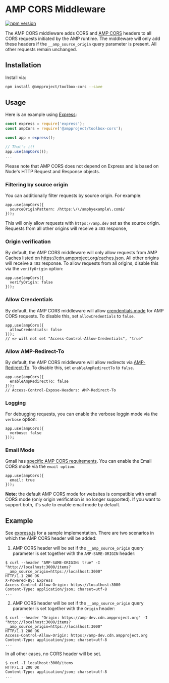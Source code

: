 # AMP CORS Middleware

[![npm version](https://badge.fury.io/js/%40ampproject%2Ftoolbox-cors.svg)](https://badge.fury.io/js/%40ampproject%2Ftoolbox-cors)

The AMP CORS middleware adds CORS and
[AMP CORS](https://amp.dev/documentation/guides-and-tutorials/learn/amp-caches-and-cors/amp-cors-requests/) headers to all CORS
requests initiated by the AMP runtime. The middleware will only add these headers if the
`__amp_source_origin` query parameter is present. All other requests remain unchanged.

## Installation

Install via:

```sh
npm install @ampproject/toolbox-cors --save
```

## Usage

Here is an example using [Express](https://expressjs.com):

```js
const express = require('express');
const ampCors = require('@ampproject/toolbox-cors');

const app = express();

// That's it!
app.use(ampCors());
...
```

Please note that AMP CORS does not depend on Express and is based on Node's HTTP Request and
Response objects.

### Filtering by source origin

You can additionally filter requests by source origin. For example:

```
app.use(ampCors({
  sourceOriginPattern: /https:\/\/ampbyexample\.com$/
}));
```

This will only allow requests with `https://amp.dev` set as the source origin. Requests from all other origins
will receive a `403` response,

### Origin verification

By default, the AMP CORS middleware will only allow requests from AMP Caches listed on
https://cdn.ampproject.org/caches.json. All other
origins will receive a `403` response. To allow requests from all origins, disable this
via the `verifyOrigin` option:

```
app.use(ampCors({
  verifyOrigin: false
}));
```

### Allow Crendentials 

By default, the AMP CORS middleware will allow [crendentials mode](https://fetch.spec.whatwg.org/#concept-request-credentials-mode) for AMP CORS requests.
To disable this, set `allowCredentials` to `false`. 

```
app.use(ampCors({
  allowCredentials: false
}));
// => will not set "Access-Control-Allow-Credentials", "true"
```

### Allow AMP-Redirect-To 

By default, the AMP CORS middleware will allow redirects via [AMP-Redirect-To](https://amp.dev/documentation/components/amp-form/?format=websites#redirecting-after-a-submission). To disable this, set `enableAmpRedirectTo` to `false`. 

```
app.use(ampCors({
  enableAmpRedirectTo: false
}));
// Access-Control-Expose-Headers: AMP-Redirect-To
```

### Logging

For debugging requests, you can enable the verbose loggin mode via the `verbose` option:

```
app.use(ampCors({
  verbose: false
}));
```


### Email Mode

Gmail has [specific AMP CORS requirements](https://developers.google.com/gmail/ampemail/security-requirements). You can enable the Email CORS mode via the `email option`: 

```
app.use(ampCors({
  email: true
}));
```

**Note:** the default AMP CORS mode for websites is compatible with email CORS mode (only origin verification is no longer supported). If you want to support both, it's safe to enable email mode by default.

## Example

See [express.js](/packages/cors/demo/express.js) for a sample implementation. There are two scenarios in which the AMP CORS header will be added:

1. AMP CORS header will be set if the `__amp_source_origin` query parameter is set together with the `AMP-SAME-ORIGIN` header:

```
$ curl --header "AMP-SAME-ORIGIN: true" -I "http://localhost:3000/items?__amp_source_origin=https://localhost:3000"
HTTP/1.1 200 OK
X-Powered-By: Express
Access-Control-Allow-Origin: https://localhost:3000
Content-Type: application/json; charset=utf-8
...
```

2. AMP CORS header will be set if the `__amp_source_origin` query parameter is set together with the `Origin` header:

```
$ curl --header "Origin: https://amp-dev.cdn.ampproject.org" -I "http://localhost:3000/items?__amp_source_origin=https://localhost:3000"
HTTP/1.1 200 OK
Access-Control-Allow-Origin: https://amp-dev.cdn.ampproject.org
Content-Type: application/json; charset=utf-8
...
```

In all other cases, no CORS header will be set.

```
$ curl -I localhost:3000/items
HTTP/1.1 200 OK
Content-Type: application/json; charset=utf-8
...
```

